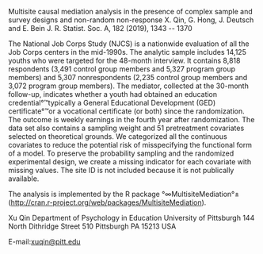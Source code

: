 Multisite causal mediation analysis in the presence of complex sample and survey designs and non-random non-response
X. Qin, G. Hong, J. Deutsch and E. Bein
J. R. Statist. Soc. A, 182 (2019), 1343 -- 1370


The National Job Corps Study (NJCS) is a nationwide evaluation of all the Job Corps centers in the mid-1990s. The analytic sample includes 14,125 youths who were targeted for the 48-month interview. It contains 8,818 respondents (3,491 control group members and 5,327 program group members) and 5,307 nonrespondents (2,235 control group members and 3,072 program group members). The mediator, collected at the 30-month follow-up, indicates whether a youth had obtained an education credential°™typically a General Educational Development (GED) certificate°™or a vocational certificate (or both) since the randomization. The outcome is weekly earnings in the fourth year after randomization. The data set also contains a sampling weight and 51 pretreatment covariates selected on theoretical grounds. We categorized all the continuous covariates to reduce the potential risk of misspecifying the functional form of a model. To preserve the probability sampling and the randomized experimental design, we create a missing indicator for each covariate with missing values. The site ID is not included because it is not publically available.

The analysis is implemented by the R package °∞MultisiteMediation°± (http://cran.r-project.org/web/packages/MultisiteMediation).


Xu Qin
Department of Psychology in Education
University of Pittsburgh
144 North Dithridge Street
510 Pittsburgh
PA 15213
USA

E-mail:xuqin@pitt.edu